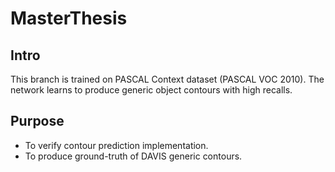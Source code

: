 # MasterThesis

## Intro
This branch is trained on PASCAL Context dataset (PASCAL VOC 2010). The network learns to produce generic object contours 
with high recalls.

## Purpose
* To verify contour prediction implementation.
* To produce ground-truth of DAVIS generic contours.
